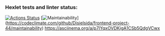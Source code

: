 ### Hexlet tests and linter status:
[![Actions Status](https://github.com/Disielsida/frontend-project-44/actions/workflows/hexlet-check.yml/badge.svg)](https://github.com/Disielsida/frontend-project-44/actions)
[![Maintainability](https://api.codeclimate.com/v1/badges/23b610346086c5b3f391/maintainability)]
(https://codeclimate.com/github/Disielsida/frontend-project-44/maintainability)
https://asciinema.org/a/p7IYqxOVDKigA1CSb5QdgVCwx
